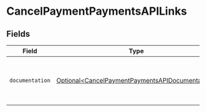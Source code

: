 # CancelPaymentPaymentsAPILinks


## Fields

| Field                                                                                                            | Type                                                                                                             | Required                                                                                                         | Description                                                                                                      |
| ---------------------------------------------------------------------------------------------------------------- | ---------------------------------------------------------------------------------------------------------------- | ---------------------------------------------------------------------------------------------------------------- | ---------------------------------------------------------------------------------------------------------------- |
| `documentation`                                                                                                  | [Optional\<CancelPaymentPaymentsAPIDocumentation>](../../models/errors/CancelPaymentPaymentsAPIDocumentation.md) | :heavy_minus_sign:                                                                                               | The URL to the generic Mollie API error handling guide.                                                          |